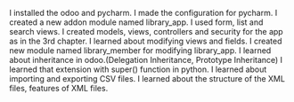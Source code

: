 I installed the odoo and pycharm.
I made the configuration for pycharm.
I created a new addon module named library_app.
I used form, list and search views.
I created models, views, controllers and security for the app as in the 3rd chapter.
I learned about modifying views and fields.
I created new module named library_member for modifying library_app.
I learned about inheritance in odoo.(Delegation Inheritance, Prototype Inheritance)
I learned that extension with super() function in python.
I learned about importing and exporting CSV files.
I learned about the structure of the XML files, features of XML files.
